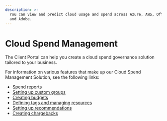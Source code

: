 ```yaml
---
description: >-
  You can view and predict cloud usage and spend across Azure, AWS, Office 365
  and Adobe.
---
```


# Cloud Spend Management

The Client Portal can help you create a cloud spend governance solution tailored to your business.

For information on various features that make up our Cloud Spend Management Solution, see the following links:

* [Spend reports](../../reports-and-analysis/reports/spend-reports/)
* [Setting up custom groups](../../set-up/custom-groups/overview.md)
* [Creating budgets](../../reports-and-analysis/budgets/creating-budgets.md)
* [Defining tags and managing resources](../../set-up/tags-and-resources/defining-tags-and-managing-resources.md)
* [Setting up recommendations](../../reports-and-analysis/recommendations/working-with-recommendations.md)
* [Creating chargebacks](../../reports-and-analysis/chargebacks/creating-chargebacks.md)
